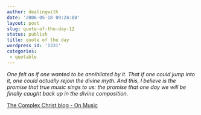 ```yaml
---
author: dealingwith
date: '2006-05-18 09:24:00'
layout: post
slug: quote-of-the-day-12
status: publish
title: quote of the day
wordpress_id: '1331'
categories:
 - quotable
---
```


_One felt as if one wanted to be annihilated by it. That if one could jump
into it, one could actually rejoin the divine myth. And this, I believe is the
promise that true music sings to us: the promise that one day we will be
finally caught back up in the divine composition._

[The Complex Christ blog - On Music][1]

   [1]:
http://thecomplexchrist.typepad.com/the_complex_christ/2006/03/on_music.html

